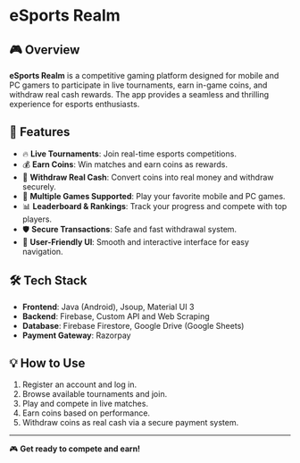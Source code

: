 # eSports Realm

## 🎮 Overview
**eSports Realm** is a competitive gaming platform designed for mobile and PC gamers to participate in live tournaments, earn in-game coins, and withdraw real cash rewards. The app provides a seamless and thrilling experience for esports enthusiasts.

## 🚀 Features
- 🔥 **Live Tournaments**: Join real-time esports competitions.
- 💰 **Earn Coins**: Win matches and earn coins as rewards.
- 🏦 **Withdraw Real Cash**: Convert coins into real money and withdraw securely.
- 🎯 **Multiple Games Supported**: Play your favorite mobile and PC games.
- 📊 **Leaderboard & Rankings**: Track your progress and compete with top players.
- 🛡️ **Secure Transactions**: Safe and fast withdrawal system.
- 📱 **User-Friendly UI**: Smooth and interactive interface for easy navigation.

## 🛠️ Tech Stack
- **Frontend**: Java (Android), Jsoup, Material UI 3
- **Backend**: Firebase, Custom API and Web Scraping
- **Database**: Firebase Firestore, Google Drive (Google Sheets)
- **Payment Gateway**: Razorpay

## 💡 How to Use
1. Register an account and log in.
2. Browse available tournaments and join.
3. Play and compete in live matches.
4. Earn coins based on performance.
5. Withdraw coins as real cash via a secure payment system.

---
🎮 **Get ready to compete and earn!**

